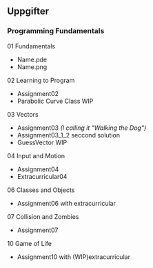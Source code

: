 ## Uppgifter

### Programming Fundamentals
01 Fundamentals
-  Name.pde
-  Name.png


02 Learning to Program
- Assignment02
- Parabolic Curve Class WIP


03 Vectors
- Assignment03 *(I calling it "Walking the Dog")*
- Assignment03_1_2 seccond solution
- GuessVector WIP


04 Input and Motion
- Assignment04
- Extracurricular04


06 Classes and Objects
- Assignment06 with extracurricular


07 Collision and Zombies
- Assignment07

10 Game of Life
- Assignment10 with (WIP)extracurricular
